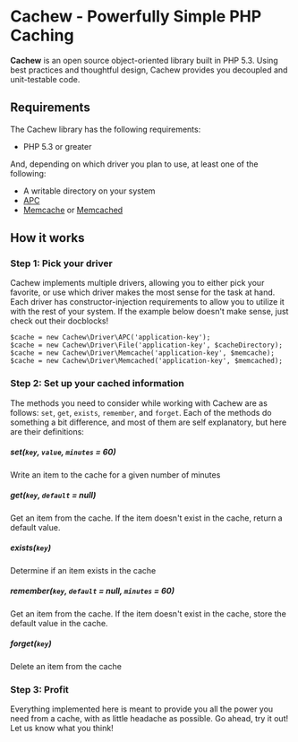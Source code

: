 # Cachew - Powerfully Simple PHP Caching

__Cachew__ is an open source object-oriented library built in PHP 5.3. Using
best practices and thoughtful design, Cachew provides you decoupled and
unit-testable code.

## Requirements

The Cachew library has the following requirements:

* PHP 5.3 or greater

And, depending on which driver you plan to use, at least one of the following:

* A writable directory on your system
* [APC](http://php.net/apc)
* [Memcache](http://php.net/memcache) or [Memcached](http://php.net/memcached)

## How it works

### Step 1: Pick your driver

Cachew implements multiple drivers, allowing you to either pick your favorite,
or use which driver makes the most sense for the task at hand.  Each driver
has constructor-injection requirements to allow you to utilize it with the rest
of your system. If the example below doesn't make sense, just check out their
docblocks!

    $cache = new Cachew\Driver\APC('application-key');
    $cache = new Cachew\Driver\File('application-key', $cacheDirectory);
    $cache = new Cachew\Driver\Memcache('application-key', $memcache);
    $cache = new Cachew\Driver\Memcached('application-key', $memcached);

### Step 2: Set up your cached information

The methods you need to consider while working with Cachew are as follows:
`set`, `get`, `exists`, `remember`, and `forget`. Each of the methods do
something a bit difference, and most of them are self explanatory, but here are
their definitions:

##### set(`key`, `value`, `minutes` = 60)

Write an item to the cache for a given number of minutes

##### get(`key`, `default` = null)

Get an item from the cache. If the item doesn't exist in the cache, return a
default value.

##### exists(`key`)

Determine if an item exists in the cache

##### remember(`key`, `default` = null, `minutes` = 60)

Get an item from the cache. If the item doesn't exist in the cache, store the
default value in the cache.

##### forget(`key`)

Delete an item from the cache

### Step 3: Profit

Everything implemented here is meant to provide you all the power you need from
a cache, with as little headache as possible. Go ahead, try it out! Let us know
what you think!